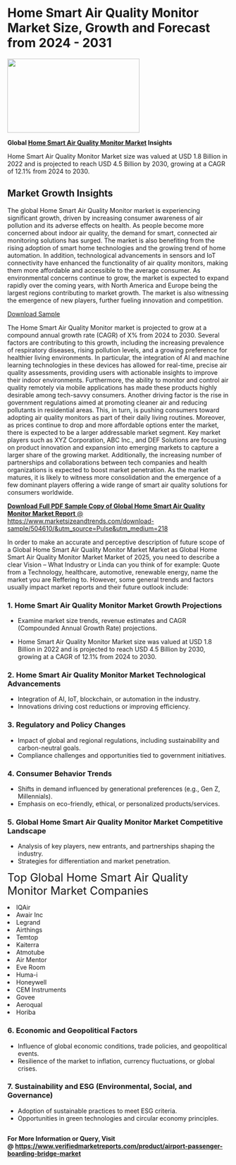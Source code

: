 <H1>Home Smart Air Quality Monitor Market Size, Growth and Forecast from 2024 - 2031</H1><img class="aligncenter size-medium wp-image-584254" src="https://thirdeyenews.in/wp-content/uploads/2024/09/Global-Market-Research-300x168.jpeg" alt="" width="300" height="168" /><p><strong>Global&nbsp;<a href="https://www.marketsizeandtrends.com/download-sample/504610/&amp;utm_source=Pulse&amp;utm_medium=218">Home Smart Air Quality Monitor Market</a> Insights</strong></p><p>Home Smart Air Quality Monitor Market size was valued at USD 1.8 Billion in 2022 and is projected to reach USD 4.5 Billion by 2030, growing at a CAGR of 12.1% from 2024 to 2030.</p><p><h2>Market Growth Insights</h2> <p>The global Home Smart Air Quality Monitor market is experiencing significant growth, driven by increasing consumer awareness of air pollution and its adverse effects on health. As people become more concerned about indoor air quality, the demand for smart, connected air monitoring solutions has surged. The market is also benefiting from the rising adoption of smart home technologies and the growing trend of home automation. In addition, technological advancements in sensors and IoT connectivity have enhanced the functionality of air quality monitors, making them more affordable and accessible to the average consumer. As environmental concerns continue to grow, the market is expected to expand rapidly over the coming years, with North America and Europe being the largest regions contributing to market growth. The market is also witnessing the emergence of new players, further fueling innovation and competition.</p> <p><a href="javascript:void(0);">Download Sample</a></p> <p>The Home Smart Air Quality Monitor market is projected to grow at a compound annual growth rate (CAGR) of X% from 2024 to 2030. Several factors are contributing to this growth, including the increasing prevalence of respiratory diseases, rising pollution levels, and a growing preference for healthier living environments. In particular, the integration of AI and machine learning technologies in these devices has allowed for real-time, precise air quality assessments, providing users with actionable insights to improve their indoor environments. Furthermore, the ability to monitor and control air quality remotely via mobile applications has made these products highly desirable among tech-savvy consumers. Another driving factor is the rise in government regulations aimed at promoting cleaner air and reducing pollutants in residential areas. This, in turn, is pushing consumers toward adopting air quality monitors as part of their daily living routines. Moreover, as prices continue to drop and more affordable options enter the market, there is expected to be a larger addressable market segment. Key market players such as XYZ Corporation, ABC Inc., and DEF Solutions are focusing on product innovation and expansion into emerging markets to capture a larger share of the growing market. Additionally, the increasing number of partnerships and collaborations between tech companies and health organizations is expected to boost market penetration. As the market matures, it is likely to witness more consolidation and the emergence of a few dominant players offering a wide range of smart air quality solutions for consumers worldwide.</p> <p><a href="javascript:void(0);"></p><p><span class=""><strong>Download Full PDF Sample Copy of Global Home Smart Air Quality Monitor Market Report</strong> @ <a href="https://www.marketsizeandtrends.com/download-sample/504610/&amp;utm_source=Pulse&amp;utm_medium=218" target="_blank">https://www.marketsizeandtrends.com/download-sample/504610/&amp;utm_source=Pulse&amp;utm_medium=218</a></span></p><p>In order to make an accurate and perceptive description of future scope of a Global&nbsp;Home Smart Air Quality Monitor Market Market as Global&nbsp;Home Smart Air Quality Monitor Market Market of 2025, you need to describe a clear Vision &ndash; What Industry or Linda can you think of for example: Quote from a Technology, healthcare, automotive, renewable energy, name the market you are Reffering to. However, some general trends and factors usually impact market reports and their future outlook include:</p><h3>1.&nbsp;<strong>Home Smart Air Quality Monitor Market Growth Projections</strong></h3><ul><li>Examine market size trends, revenue estimates and CAGR (Compounded Annual Growth Rate) projections.</li><li><p>Home Smart Air Quality Monitor Market size was valued at USD 1.8 Billion in 2022 and is projected to reach USD 4.5 Billion by 2030, growing at a CAGR of 12.1% from 2024 to 2030.</p></li></ul><h3>2.&nbsp;<strong>Home Smart Air Quality Monitor Market Technological Advancements</strong></h3><ul><li>Integration of AI, IoT, blockchain, or automation in the industry.</li><li>Innovations driving cost reductions or improving efficiency.</li></ul><h3>3.&nbsp;<strong>Regulatory and Policy Changes</strong></h3><ul><li>Impact of global and regional regulations, including sustainability and carbon-neutral goals.</li><li>Compliance challenges and opportunities tied to government initiatives.</li></ul><h3>4.&nbsp;<strong>Consumer Behavior Trends</strong></h3><ul><li>Shifts in demand influenced by generational preferences (e.g., Gen Z, Millennials).</li><li>Emphasis on eco-friendly, ethical, or personalized products/services.</li></ul><h3>5.&nbsp;<strong>Global Home Smart Air Quality Monitor Market Competitive Landscape</strong></h3><ul><li>Analysis of key players, new entrants, and partnerships shaping the industry.</li><li>Strategies for differentiation and market penetration.</li></ul><p data-pm-slice="1 1 []"><span style="color: inherit; font-family: inherit; font-size: 25px;">Top Global Home Smart Air Quality Monitor Market Companies</span></p><div class="" data-test-id=""><p><li>IQAir</li><li> Awair Inc</li><li> Legrand</li><li> Airthings</li><li> Temtop</li><li> Kaiterra</li><li> Atmotube</li><li> Air Mentor</li><li> Eve Room</li><li> Huma-i</li><li> Honeywell</li><li> CEM Instruments</li><li> Govee</li><li> Aeroqual</li><li> Horiba</li></p></div><h3>6.&nbsp;<strong>Economic and Geopolitical Factors</strong></h3><ul><li>Influence of global economic conditions, trade policies, and geopolitical events.</li><li>Resilience of the market to inflation, currency fluctuations, or global crises.</li></ul><h3>7.&nbsp;<strong>Sustainability and ESG (Environmental, Social, and Governance)</strong></h3><ul><li>Adoption of sustainable practices to meet ESG criteria.</li><li>Opportunities in green technologies and circular economy principles.</li></ul><h2><strong style="font-size: 14px;">For More Information or Query, Visit @&nbsp;</strong><a style="background-color: #ffffff; font-size: 14px;" href="https://www.marketsizeandtrends.com/report/home-smart-air-quality-monitor-market/" target="_blank">https://www.verifiedmarketreports.com/product/airport-passenger-boarding-bridge-market</a></h2>
